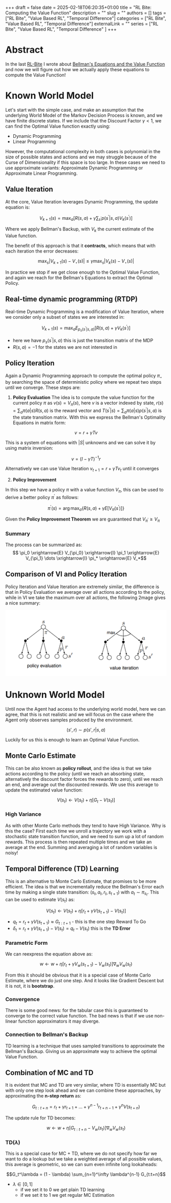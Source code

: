 +++ 
draft = false
date = 2025-02-18T06:20:35+01:00
title = "RL Bite: Computing the Value Function"
description = ""
slug = ""
authors = []
tags = ["RL Bite", "Value Based RL", "Temporal Difference"]
categories = ["RL Bite", "Value Based RL", "Temporal Difference"]
externalLink = ""
series = ["RL Bite", "Value Based RL", "Temporal Difference" ]
+++

# Abstract
In the last [RL-Bite](/categories/rl-bite/) I wrote about [Bellman's Equations and the Value Function](/posts/rl-bite-bellmans-equations-and-value-functions/) and now we will figure out how we actually apply these equations to compute the Value Function!

# Known World Model

Let's start with the simple case, and make an assumption that the underlying World Model of the Markov Decision Process is known, and we have finite discrete states. If we include that the Discount Factor $\gamma < 1$, we can find the Optimal Value function exactly using:
- Dynamic Programming
- Linear Programming


However, the computational complexity in both cases is polynomial in the size of possible states and actions and we may struggle because of the Curse of Dimensionality if this space is too large. In these cases we need to use approximate variants: Approximate Dynamic Programming or Approximate Linear Programming.


## Value Iteration

At the core, Value Iteration leverages Dynamic Programming, the update equation is:

$$ V_{k+1}(s) = \max_a [ R(s, a) + \gamma \sum_{s^{\prime}} p(s^{\prime}|s, a) V_k(s^{\prime}) ]$$

Where we apply Bellman's Backup, with $V_k$ the current estimate of the Value function.

The benefit of this approach is that it **contracts**, which means that with each iteration the error decreases:

$$ \max_s |V_{k+1}(s) - V_{\star}(s)| \leq \gamma \max_s |V_k(s) - V_{\star}(s)|$$

In practice we stop if we get close enough to the Optimal Value Function, and again we reach for the Bellman's Equations to extract the Optimal Policy. 

## Real-time dynamic programming (RTDP)
Real-time Dynamic Programming is a modification of Value Iteration, where we consider only a subset of states we are interested in:

$$ V_{k+1}(s) = \max_a E_{p_s(s^{\prime}|s,a)}[ R(s, a) + \gamma V_k(s^{\prime}) ]$$

- here we have $p_s(s^{\prime}|s,a)$ this is just the transition matrix of the MDP
- $R(s,a) = -1$ for the states we are not interested in

## Policy Iteration
Again a Dynamic Programming approach to compute the optimal policy $\pi_{\star}$ by searching the space of deterministic policy where we repeat two steps until we converge. These steps are:

1. **Policy Evaluation**
The idea is to compute the value function for the current policy $\pi$ as $v(s) = V_{\pi}(s)$, here $v$ is a vector indexed by state, $r(s) = \sum_{a} \pi(a|s)R(s,a)$ is the reward vector and $T(s^{\prime}|s) = \sum_{a}\pi(a|s)p(s^{\prime}|s,a)$ is the state transition matrix. With this we express the Bellman's Optimality Equations in matrix form:

$$ v = r + \gamma Tv $$

This is a system of equations with $|S|$ unknowns and we can solve it by using matrix inversion: 

$$v = (I - \gamma T)^{-1} r$$

Alternatively we can use Value Iteration $v_{t+1} = r + \gamma T v_{t}$ until it converges

2. **Policy Improvement**

In this step we have a policy $\pi$ with a value function $V_{\pi}$, this can be used to derive a better policy $\pi^{\prime}$ as follows:

$$ \pi^{\prime}(s) = \arg \max_{a}\{ R(s,a) + \gamma E[V_{\pi}(s^{\prime})] \}$$

Given the **Policy Improvement Theorem** we are guaranteed that $V_{\pi^{\prime}} \ge V_{\pi}$

### Summary
The process can be summarized as:
$$ \pi_0 \xrightarrow{E} V_{\pi_0} \xrightarrow{I} \pi_1 \xrightarrow{E} V_{\pi_1} \dots \xrightarrow{I} \pi_* \xrightarrow{E} V_*$$


## Comparison of VI and Policy Iteration
Policy Iteration and Value Iteration are extremely similar, the difference is that in Policy Evaluation we average over all actions according to the policy, while in VI we take the maximum over all actions, the following 2mage gives a nice summary:

![](/images/policy_interation_vs_value_iteration.png)

# Unknown World Model
Until now the Agent had access to the underlying world model, here we can agree, that this is not realistic and we will focus on the case where the Agent only observes samples produced by the environment.

$$(s' , r) \sim p(s',r|s,a) $$

Luckily for us this is enough to learn an Optimal Value Function.

## Monte Carlo Estimate
This can be also known as **policy rollout**, and the idea is that we take actions according to the policy (until we reach an absorbing state, alternatively the discount factor forces the rewards to zero), until we reach an end, and average out the discounted rewards. We use this average to update the estimated value function:

$$V(s_t) \leftarrow V(s_t) + \eta [G_t - V(s_t)]$$


### High Variance
As with other Monte Carlo methods they tend to have High Variance. Why is this the case? First each time we unroll a trajectory we work with a stochastic state transition function, and we need to sum up a lot of random rewards. This process is then repeated multiple times and we take an average at the end. Summing and averaging a lot of random variables is noisy!

## Temporal Difference (TD) Learning
This is an alternative to Monte Carlo Estimate, that promises to be more efficient. The idea is that we incrementally reduce the Bellman's Error each time by making a single state transition: $(s_t, a_t, r_t, s_{t+1})$ with $a_t \sim \pi_{s_t}$. This can be used to estimate $V(s_t)$ as:

$$ V(s_t) \leftarrow V(s_t) + \eta [r_t + \gamma V(s_{t+1}) - V(s_t)]$$

-  $q_t = r_t + \gamma V(s_{t+1}) \approx G_{t:t+1}$ - this is the one step Reward To Go
- $\delta_t = r_t + \gamma V(s_{t+1}) - V(s_t) = q_t - V(s_t)$ this is the **TD Error**

### Parametric Form
We can reexpress the equation above as:

$$ w \leftarrow w + \eta [r_t + \gamma V_w(s_{t+1}) - V_w(s_t)] \nabla_w V_w(s_t)$$

From this it should be obvious that it is a special case of Monte Carlo Estimate, where we do just one step.
And it looks like Gradient Descent but it is not, it is **bootstrap**.

### Convergence
There is some good news: for the tabular case this is guaranteed to converge to the correct value function. The bad news is that if we use non-linear function approximators it may diverge.

### Connection to Bellman's Backup
TD learning is a technique that uses sampled transitions to approximate the Bellman's Backup. Giving us an approximate way to achieve the optimal Value Function.

## Combination of MC and TD 
It is evident that MC and TD are very similar, where TD is essentially MC but with only one step look ahead and we can combine these approaches, by approximating the **n-step return** as:


$$G_{t:t+n} = r_t + \gamma r_{t+1} + \dots + \gamma^{n-1} r_{t+n-1} + \gamma^n V(s_{t+n}) $$

The update rule for TD becomes:

$$ w \leftarrow w + \eta [G_{t:t+n} - V_w(s_t)] \nabla_w V_w(s_t)$$

### TD($\lambda$)
This is a special case for MC + TD, where we do not specify how far we want to do a lookup but we take a weighted average of all possible values, this average is geometric, so we can sum even infinite long lookaheads:

$$G_t^\lambda = (1 - \lambda) \sum_{n=1}^\infty \lambda^{n-1} G_{t:t+n}$$

- $\lambda \in [0,1]$
    - if we set it to $0$ we get plain TD learning
    - if we set it to $1$ we get regular MC Estimation
